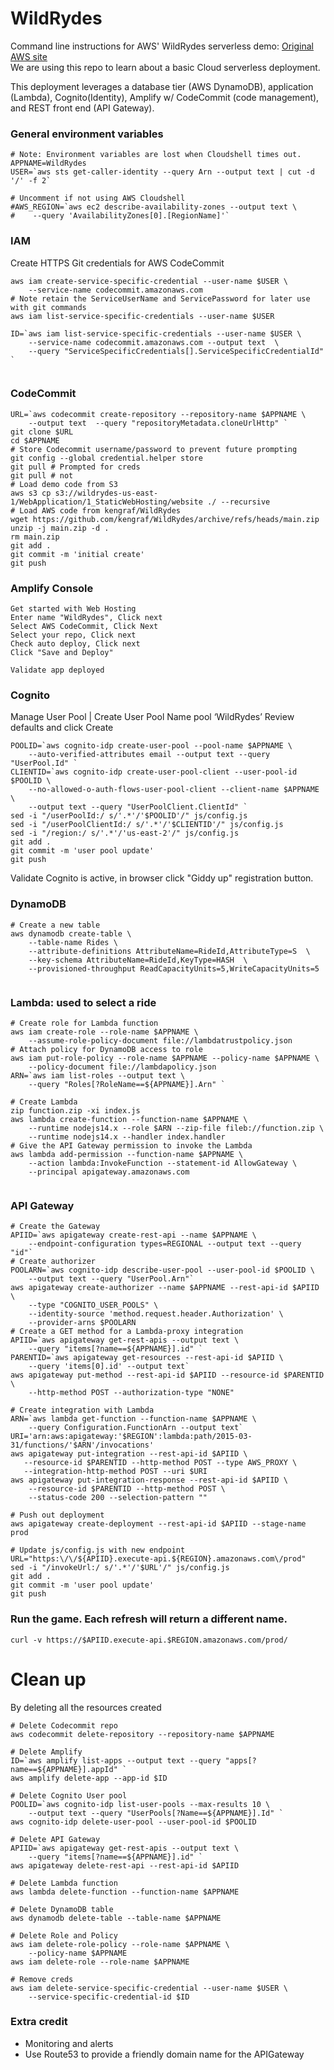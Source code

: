 # WildRydes
Command line instructions for AWS' WildRydes serverless demo: [Original AWS site](https://aws.amazon.com/getting-started/hands-on/build-serverless-web-app-lambda-apigateway-s3-dynamodb-cognito/)  
We are using this repo to learn about a basic Cloud serverless deployment.

This deployment leverages a database tier (AWS DynamoDB), application (Lambda), Cognito(Identity), Amplify w/ CodeCommit (code management), and REST front end (API Gateway).

### General environment variables
```
# Note: Environment variables are lost when Cloudshell times out.
APPNAME=WildRydes
USER=`aws sts get-caller-identity --query Arn --output text | cut -d '/' -f 2`

# Uncomment if not using AWS Cloudshell
#AWS_REGION=`aws ec2 describe-availability-zones --output text \
#    --query 'AvailabilityZones[0].[RegionName]'`  

```

### IAM
Create HTTPS Git credentials for AWS CodeCommit
```
aws iam create-service-specific-credential --user-name $USER \
    --service-name codecommit.amazonaws.com
# Note retain the ServiceUserName and ServicePassword for later use with git commands
aws iam list-service-specific-credentials --user-name $USER  

ID=`aws iam list-service-specific-credentials --user-name $USER \
    --service-name codecommit.amazonaws.com --output text  \
    --query "ServiceSpecificCredentials[].ServiceSpecificCredentialId" `  
    
```

### CodeCommit
```
URL=`aws codecommit create-repository --repository-name $APPNAME \
	--output text  --query "repositoryMetadata.cloneUrlHttp" `
git clone $URL
cd $APPNAME
# Store Codecommit username/password to prevent future prompting
git config --global credential.helper store
git pull # Prompted for creds
git pull # not
# Load demo code from S3
aws s3 cp s3://wildrydes-us-east-1/WebApplication/1_StaticWebHosting/website ./ --recursive
# Load AWS code from kengraf/WildRydes
wget https://github.com/kengraf/WildRydes/archive/refs/heads/main.zip
unzip -j main.zip -d .
rm main.zip
git add .
git commit -m 'initial create'
git push  

```

### Amplify Console
```
Get started with Web Hosting
Enter name "WildRydes", Click next
Select AWS CodeCommit, Click Next
Select your repo, Click next
Check auto deploy, Click next
Click "Save and Deploy"

Validate app deployed
```

### Cognito
Manage User Pool | Create User Pool
Name pool ‘WildRydes’
Review defaults and click Create
```
POOLID=`aws cognito-idp create-user-pool --pool-name $APPNAME \
	--auto-verified-attributes email --output text --query "UserPool.Id" `
CLIENTID=`aws cognito-idp create-user-pool-client --user-pool-id $POOLID \
	--no-allowed-o-auth-flows-user-pool-client --client-name $APPNAME \
	--output text --query "UserPoolClient.ClientId" `
sed -i "/userPoolId:/ s/'.*'/'$POOLID'/" js/config.js
sed -i "/userPoolClientId:/ s/'.*'/'$CLIENTID'/" js/config.js
sed -i "/region:/ s/'.*'/'us-east-2'/" js/config.js
git add .
git commit -m 'user pool update'
git push  

```

Validate Cognito is active, in browser click "Giddy up" registration button.


### DynamoDB
```
# Create a new table
aws dynamodb create-table \
    --table-name Rides \
    --attribute-definitions AttributeName=RideId,AttributeType=S  \
    --key-schema AttributeName=RideId,KeyType=HASH  \
    --provisioned-throughput ReadCapacityUnits=5,WriteCapacityUnits=5  
    
```

### Lambda: used to select a ride
```
# Create role for Lambda function
aws iam create-role --role-name $APPNAME \
    --assume-role-policy-document file://lambdatrustpolicy.json
# Attach policy for DynamoDB access to role
aws iam put-role-policy --role-name $APPNAME --policy-name $APPNAME \
    --policy-document file://lambdapolicy.json
ARN=`aws iam list-roles --output text \
    --query "Roles[?RoleName==${APPNAME}].Arn" `

# Create Lambda
zip function.zip -xi index.js
aws lambda create-function --function-name $APPNAME \
    --runtime nodejs14.x --role $ARN --zip-file fileb://function.zip \
    --runtime nodejs14.x --handler index.handler
# Give the API Gateway permission to invoke the Lambda
aws lambda add-permission --function-name $APPNAME \
    --action lambda:InvokeFunction --statement-id AllowGateway \
    --principal apigateway.amazonaws.com  
    
```
### API Gateway
```
# Create the Gateway
APIID=`aws apigateway create-rest-api --name $APPNAME \
    --endpoint-configuration types=REGIONAL --output text --query "id"`
# Create authorizer
POOLARN=`aws cognito-idp describe-user-pool --user-pool-id $POOLID \
    --output text --query "UserPool.Arn"`
aws apigateway create-authorizer --name $APPNAME --rest-api-id $APIID \
	--type "COGNITO_USER_POOLS" \
    --identity-source 'method.request.header.Authorization' \
    --provider-arns $POOLARN
# Create a GET method for a Lambda-proxy integration
APIID=`aws apigateway get-rest-apis --output text \
    --query "items[?name==${APPNAME}].id" `
PARENTID=`aws apigateway get-resources --rest-api-id $APIID \
	--query 'items[0].id' --output text`
aws apigateway put-method --rest-api-id $APIID --resource-id $PARENTID \
	--http-method POST --authorization-type "NONE"

# Create integration with Lambda
ARN=`aws lambda get-function --function-name $APPNAME \
    --query Configuration.FunctionArn --output text`
URI='arn:aws:apigateway:'$REGION':lambda:path/2015-03-31/functions/'$ARN'/invocations'
aws apigateway put-integration --rest-api-id $APIID \
   --resource-id $PARENTID --http-method POST --type AWS_PROXY \
   --integration-http-method POST --uri $URI
aws apigateway put-integration-response --rest-api-id $APIID \
    --resource-id $PARENTID --http-method POST \
    --status-code 200 --selection-pattern "" 

# Push out deployment
aws apigateway create-deployment --rest-api-id $APIID --stage-name prod

# Update js/config.js with new endpoint
URL="https:\/\/${APIID}.execute-api.${REGION}.amazonaws.com\/prod"
sed -i "/invokeUrl:/ s/'.*'/'$URL'/" js/config.js
git add .
git commit -m 'user pool update'
git push  

```

### Run the game.  Each refresh will return a different name.
```
curl -v https://$APIID.execute-api.$REGION.amazonaws.com/prod/  

```

# Clean up
By deleting all the resources created
```
# Delete Codecommit repo
aws codecommit delete-repository --repository-name $APPNAME

# Delete Amplify
ID=`aws amplify list-apps --output text --query "apps[?name==${APPNAME}].appId" `
aws amplify delete-app --app-id $ID

# Delete Cognito User pool
POOLID=`aws cognito-idp list-user-pools --max-results 10 \
	--output text --query "UserPools[?Name==${APPNAME}].Id" `
aws cognito-idp delete-user-pool --user-pool-id $POOLID

# Delete API Gateway
APIID=`aws apigateway get-rest-apis --output text \
    --query "items[?name==${APPNAME}].id" `
aws apigateway delete-rest-api --rest-api-id $APIID

# Delete Lambda function
aws lambda delete-function --function-name $APPNAME

# Delete DynamoDB table
aws dynamodb delete-table --table-name $APPNAME

# Delete Role and Policy
aws iam delete-role-policy --role-name $APPNAME \
    --policy-name $APPNAME
aws iam delete-role --role-name $APPNAME

# Remove creds
aws iam delete-service-specific-credential --user-name $USER \
    --service-specific-credential-id $ID  

```

### Extra credit
- Monitoring and alerts
- Use Route53 to provide a friendly domain name for the APIGateway
